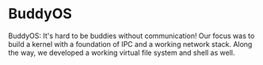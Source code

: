 # BuddyOS

BuddyOS: It's hard to be buddies without communication! Our focus was to build a kernel with a foundation of IPC and a working network stack. Along the way, we developed a working virtual file system and shell as well.
